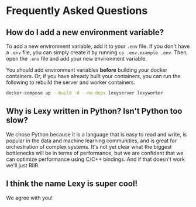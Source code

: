 # Frequently Asked Questions

## How do I add a new environment variable?

To add a new environment variable, add it to your `.env` file. If you don't have a `.env` file, you can simply create 
it by running `cp .env.example .env`. Then, open the `.env` file and add your new environment variable.

You should add environment variables **before** building your docker containers. Or, if you have already built your
containers, you can run the following to rebuild the server and worker containers. 

```bash
docker-compose up --build -d --no-deps lexyserver lexyworker
```

## Why is Lexy written in Python? Isn't Python too slow?

We chose Python because it is a language that is easy to read and write, is popular in the data and machine learning
communities, and is great for orchestration of complex systems. It's not yet clear what the biggest bottlenecks will be
in terms of performance, but we are confident that we can optimize performance using C/C++ bindings. And if that doesn't
work we'll just RIIR.

## I think the name Lexy is super cool!

We agree with you!
